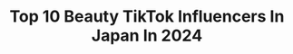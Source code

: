 ---
title: Top 10 Beauty TikTok Influencers In Japan In 2024
description: >-
  Find top beauty TikTok influencers in Japan in 2024. Most popular hashtags: #beauty #fyp #japan #fashion.
platform: TikTok
hits: 22
text_top: Discover the most popular TikTok accounts on inBeat.
text_bottom: Our search engine has 22 TikTok influencers like this in Japan for you to pitch.
profiles:
  - username: "hailicare"
    fullname: >-
      HailiCare
    bio: >-
      Care your beauty & health
    location: "Japan"
    followers: 13800
    engagement: 1537
    commentsToLikes: 0.034506
    id: ckb165c81tjhk0j23n1focv5u
    verified: false
    hashtags: "#blacklivesmattter, #hairwax, #hailicare, #skincare"
  - username: "opohair"
    fullname: >-
      Ofohair
    bio: >-
      Follow FB:opohair💓 Share hairstyle tutorial💖 lace wigs & human hair 👇link
    location: "Japan"
    followers: 64500
    engagement: 664
    commentsToLikes: 0.024315
    id: ckbqjqo4d4vqf0j23bspg8vuj
    verified: false
    hashtags: "#wigstutorial, #beauty, #hairstyle, #lacewigs"
  - username: "pearls010"
    fullname: >-
      Pearly
    bio: >-
      👇click below link for shopping 👇
    location: "Japan"
    followers: 18700
    engagement: 299
    commentsToLikes: 0.038017
    id: ckfplzxtf17iq0j23mbz8c0dx
    verified: false
    hashtags: "#fashion, #jewelrybusiness, #seafood, #mussel"
  - username: "aliraj2"
    fullname: >-
      Ali Raj🇵🇰
    bio: >-
      🇵🇰🛫🇯🇵 Voiceover artist Poet & writer
    location: "Japan"
    followers: 19500
    engagement: 529
    commentsToLikes: 0.054712
    id: ckc32f9qismac0j23nq3qneu4
    verified: false
    hashtags: "#alirajashir, #japanese, #japan, #pakistan"
  - username: "disney_love_423"
    fullname: >-
      通りすがりのディズニー好き🐭
    bio: >-
      ディズニーが大好きな高校生です！ 色んなことにチャレンジ💪 1人でも多くのディズニー好きにHappinessを✨
    location: "Japan"
    followers: 47400
    engagement: 508
    commentsToLikes: 0.037504
    id: ckavi7vcxqdxr0j234d76bdze
    verified: false
    hashtags: "#staygoldchallenge, #tiktok, #tiktokxmas, #ladygaga"
  - username: "ren__sing"
    fullname: >-
      蓮
    bio: >-
      YouTubeきてきて〜 Instagramきてきて〜
    location: "Japan"
    followers: 6365
    engagement: 794
    commentsToLikes: 0.026587
    id: ck9c7wjv2scpx0j78iq9a96b8
    verified: false
    hashtags: "#radwimps, #sekainoowari, #saucydog, #yoursong"
  - username: "yoyokktt"
    fullname: >-
      tatetate@Twitterもよろ
    bio: >-
      色々な物を作るのが好きです。 これ以外もあるのでTwitterのフォローお願いします！ コメントはガンガン返信します Please check YouTube!
    location: "Japan"
    followers: 7484
    engagement: 219
    commentsToLikes: 0.024895
    id: ck83yvqmiw63y0j78mavcbquk
    verified: false
    hashtags: "#3dprinter, #diy, #disney, #electronic"
  - username: "skyaastha"
    fullname: >-
      Aastha✌️💕🇳🇵🇯🇵
    bio: >-
      From🇳🇵❤️ Graduate student👩‍🎓 in 🇯🇵 🤩
    location: "Japan"
    followers: 4967
    engagement: 557
    commentsToLikes: 0.024374
    id: ckbkulcyzpqxf0j232na7kkfl
    verified: false
    hashtags: "#fyp, #foryoupage, #japan, #bollywoodsongs"
  - username: "kaei_japan"
    fullname: >-
      kaei_japan
    bio: >-
      Life in Japan http://instagram.com/kaei_japan
    location: "Japan"
    followers: 23900
    engagement: 266
    commentsToLikes: 0.011362
    id: cka6bzzuw2b1h0i787cqdoz4w
    verified: false
    hashtags: "#deer, #animals, #cooljapan, #tiktokjapan"
  - username: "rana_mohsin999"
    fullname: >-
      🦁 Rana Mohsin 🦁
    bio: >-
      Entrepreneur & Private Supercar Collector🐃 Thanks to Allah for all blessings MA
    location: "Japan"
    followers: 202900
    engagement: 253
    commentsToLikes: 0.000000
    id: ck8s7ctjmoppv0j78fxb7ivjb
    verified: false
    hashtags: "#swag, #luxury, #sports, #supercar"
---